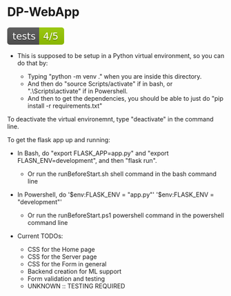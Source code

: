 # DP-WebApp
[![Tests Status](./tests-badge.svg)](./reports/junit/report.html)

* This is supposed to be setup in a Python virtual environment, so you can do that by:

  * Typing "python -m venv ." when you are inside this directory. 
  * And then do "source Scripts/activate" if in bash, or ".\Scripts\activate" if in Powershell. 
  * And then to get the dependencies, you should be able to just do "pip install -r requirements.txt"


To deactivate the virtual environemnt, type "deactivate" in the command line.



To get the flask app up and running:
  * In Bash, do "export FLASK_APP=app.py" and "export FLASN_ENV=development", and then "flask run". 
    * Or run the runBeforeStart.sh shell command in the bash command line
  * In Powershell, do '$env:FLASK_ENV = "app.py"' '$env:FLASK_ENV = "development"'
    * Or run the runBeforeStart.ps1 powershell command in the powershell command line



* Current TODOs:
  * CSS for the Home page
  * CSS for the Server page
  * CSS for the Form in general
  * Backend creation for ML support
  * Form validation and testing 
  * UNKNOWN :: TESTING REQUIRED
